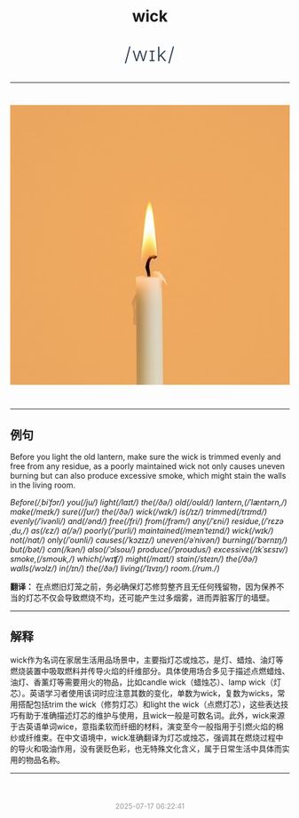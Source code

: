 <div align="center">

# wick

<div style="margin: 30px 0;">
<h1 style="font-size: 2.5em; font-weight: 300; letter-spacing: 2px; margin: 0; color: #2c3e50;">
/wɪk/
</h1>
</div>

</div>

---

<div align="center" style="margin: 40px 0;">

![wick](images/wick.png)

</div>

---

## 例句

Before you light the old lantern, make sure the wick is trimmed evenly and free from any residue, as a poorly maintained wick not only causes uneven burning but can also produce excessive smoke, which might stain the walls in the living room.

*Before(/ˌbiˈfɔr/) you(/ju/) light(/laɪt/) the(/ðə/) old(/oʊld/) lantern,(/ˈlæntərn,/) make(/meɪk/) sure(/ʃʊr/) the(/ðə/) wick(/wɪk/) is(/ɪz/) trimmed(/trɪmd/) evenly(/ˈivənli/) and(/ənd/) free(/fri/) from(/frəm/) any(/ˈɛni/) residue,(/ˈrɛzəˌdu,/) as(/ɛz/) a(/ə/) poorly(/ˈpurli/) maintained(/meɪnˈteɪnd/) wick(/wɪk/) not(/nɑt/) only(/ˈoʊnli/) causes(/ˈkɔzɪz/) uneven(/əˈnivən/) burning(/ˈbərnɪŋ/) but(/bət/) can(/kən/) also(/ˈɔlsoʊ/) produce(/ˈproʊdus/) excessive(/ɪkˈsɛsɪv/) smoke,(/smoʊk,/) which(/wɪʧ/) might(/maɪt/) stain(/steɪn/) the(/ðə/) walls(/wɔlz/) in(/ɪn/) the(/ðə/) living(/ˈlɪvɪŋ/) room.(/rum./)*

**翻译：** 在点燃旧灯笼之前，务必确保灯芯修剪整齐且无任何残留物，因为保养不当的灯芯不仅会导致燃烧不均，还可能产生过多烟雾，进而弄脏客厅的墙壁。

---

## 解释

wick作为名词在家居生活用品场景中，主要指灯芯或烛芯，是灯、蜡烛、油灯等燃烧装置中吸取燃料并传导火焰的纤维部分。具体使用场合多见于描述点燃蜡烛、油灯、香薰灯等需要用火的物品，比如candle wick（蜡烛芯）、lamp wick（灯芯）。英语学习者使用该词时应注意其数的变化，单数为wick，复数为wicks，常用搭配包括trim the wick（修剪灯芯）和light the wick（点燃灯芯），这些表达技巧有助于准确描述灯芯的维护与使用，且wick一般是可数名词。此外，wick来源于古英语单词wice，意指柔软而纤细的材料，演变至今一般指用于引燃火焰的棉纱或纤维束。在中文语境中，wick准确翻译为灯芯或烛芯，强调其在燃烧过程中的导火和吸油作用，没有褒贬色彩，也无特殊文化含义，属于日常生活中具体而实用的物品名称。


---

<div align="center" style="margin-top: 50px;">
<small style="color: #999; font-size: 0.9em;">2025-07-17 06:22:41</small>
</div>
